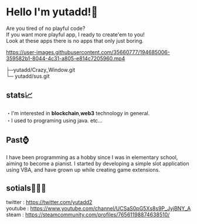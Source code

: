 # Hello I'm yutadd!👋<br>
Are you tired of no playful code?<br>
If you want more playful app, I ready to create'em to you!<br>
Look at these apps there is no apps that only just boring.<br>

https://user-images.githubusercontent.com/35660777/194685006-359582b1-8044-4c31-a805-e814c7205960.mp4

├─yutadd/Crazy_Window.git<br>
└─ yutadd/sus.git<br>
## stats📈
・I'm interested in **blockchain**,**web3** technology in general.<br>
・I used to programing using java.
etc...
<br> 
## Past⌚
I have been programming as a hobby since I was in elementary school, aiming to become a pianist. I started by developing a simple slot application using VBA, and have grown up while creating game extensions.<br>
## sotials🧑‍🤝‍🧑
twitter : https://twitter.com/yutadd2<br>
youtube : https://www.youtube.com/channel/UCSaS0pG5Xs8s9P_JyjBNY_A<br>
steam   : https://steamcommunity.com/profiles/76561198874638510/<br>
